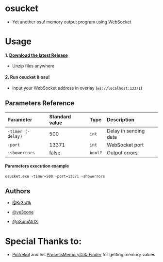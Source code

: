 # osucket
* Yet another osu! memory output program using WebSocket 

# Usage
  
#### 1. [Download the latest Release](https://github.com/kr3st1k/osucket/releases/latest)
  * Unzip files anywhere

#### 2. Run osucket & osu!
  * Input your WebSocket address in overlay (`ws://localhost:13371`)

## Parameters Reference

| Parameter | Standard value | Type     | Description                |
| :-------- | :------------- | :------- | :------------------------- |
| `-timer (-delay)` | 500 |  `int` | Delay in sending data |
| `-port`      | 13371 |  `int` | WebSocket port |
| `-showerrors`      | false   | `bool?` | Output errors |

#### Parameters execution example
`osucket.exe -timer=500 -port=13371 -showerrors`

## Authors

- [@Kr3st1k](https://www.github.com/kr3st1k)

- [@ve3xone](https://www.github.com/ve3xone)

- [@oSumAtrIX](https://www.github.com/oSumAtrIX)

# Special Thanks to:

* [Piotrekol](https://github.com/Piotrekol/) and his [ProcessMemoryDataFinder](https://github.com/Piotrekol/ProcessMemoryDataFinder) for getting memory values
